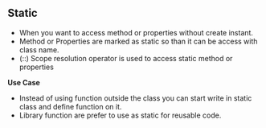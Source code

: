 ## Static

 - When you want to access method or properties without create instant.
 - Method or Properties are marked as static so than it can be access with class name.
 - (::) Scope resolution operator is used to access static method or properties
 
 **Use Case**
 
 - Instead of using function outside the class you can start write in static class and define function on it.
 - Library function are prefer to use as static for reusable code.